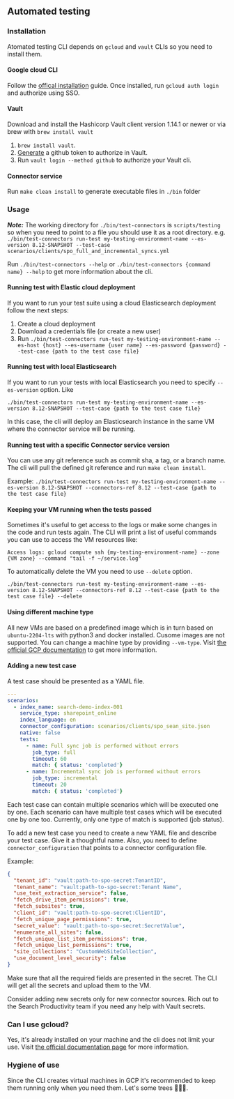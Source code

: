 ## Automated testing

### Installation

Atomated testing CLI depends on `gcloud` and `vault` CLIs so you need to install them. 

#### Google cloud CLI
Follow the [offical installation](https://cloud.google.com/sdk/docs/install) guide. Once installed, run `gcloud auth login` and authorize using SSO. 

#### Vault
Download and install the Hashicorp Vault client version 1.14.1 or newer or via brew with `brew install vault`
1. `brew install vault`.
2. [Generate](https://github.com/elastic/infra/tree/master/docs/vault#github-auth) a github token to authorize in Vault.
3. Run `vault login --method github` to authorize your Vault cli.

#### Connector service
Run `make clean install` to generate executable files in `./bin` folder

### Usage

***Note:*** The working directory for `./bin/test-connectors` is `scripts/testing` so when you need to point to a file you should use it as a root directory. 
e.g. `./bin/test-connectors run-test my-testing-environment-name --es-version 8.12-SNAPSHOT --test-case scenarios/clients/spo_full_and_incremental_syncs.yml`

Run `./bin/test-connectors --help` or `./bin/test-connectors {command name} --help` to get more information about the cli. 

#### Running test with Elastic cloud deployment
If you want to run your test suite using a cloud Elasticsearch deployment follow the next steps: 
1. Create a cloud deployment
2. Download a credentials file (or create a new user)
3. Run `./bin/test-connectors run-test my-testing-environment-name --es-host {host} --es-username {user name} --es-password {password} --test-case {path to the test case file}`

#### Running test with local Elasticsearch
If you want to run your tests with local Elasticsearch you need to specify `--es-version` option. Like

`./bin/test-connectors run-test my-testing-environment-name --es-version 8.12-SNAPSHOT --test-case {path to the test case file}`

In this case, the cli will deploy an Elasticsearch instance in the same VM where the connector service will be running. 

#### Running test with a specific Connector service version

You can use any git reference such as commit sha, a tag, or a branch name. The cli will pull the defined git reference and run `make clean install`. 

Example: `./bin/test-connectors run-test my-testing-environment-name --es-version 8.12-SNAPSHOT --connectors-ref 8.12 --test-case {path to the test case file}`

#### Keeping your VM running when the tests passed
Sometimes it's useful to get access to the logs or make some changes in the code and run tests again. The CLI will print a list of useful commands you can use to access the VM resources like: 

`Access logs: gcloud compute ssh {my-testing-environment-name} --zone {VM zone} --command "tail -f ~/service.log"`

To automatically delete the VM you need to use `--delete` option. 

`./bin/test-connectors run-test my-testing-environment-name --es-version 8.12-SNAPSHOT --connectors-ref 8.12 --test-case {path to the test case file} --delete`

#### Using different machine type
All new VMs are based on a predefined image which is in turn based on `ubuntu-2204-lts` with python3 and docker installed. Cusome images are not supported. You can change a machine type by providing `--vm-type`. Visit [the official GCP documentation](https://cloud.google.com/compute/docs/general-purpose-machines) to get more information. 

#### Adding a new test case

A test case should be presented as a YAML file.

```YAML
---
scenarios:
  - index_name: search-demo-index-001
    service_type: sharepoint_online
    index_language: en
    connector_configuration: scenarios/clients/spo_sean_site.json
    native: false
    tests:
      - name: Full sync job is performed without errors
        job_type: full
        timeout: 60
        match: { status: 'completed'}
      - name: Incremental sync job is performed without errors
        job_type: incremental
        timeout: 20
        match: { status: 'completed'}
```

Each test case can contain multiple scenarios which will be executed one by one. Each scenario can have multiple test cases which will be executed one by one too. Currently, only one type of match is supported (job status). 

To add a new test case you need to create a new YAML file and describe your test case. Give it a thoughtful name. Also, you need to define `connector_configuration` that points to a connector configuration file.

Example: 

```JSON
{
  "tenant_id": "vault:path-to-spo-secret:TenantID",
  "tenant_name": "vault:path-to-spo-secret:Tenant Name",
  "use_text_extraction_service": false,
  "fetch_drive_item_permissions": true,
  "fetch_subsites": true,
  "client_id": "vault:path-to-spo-secret:ClientID",
  "fetch_unique_page_permissions": true,
  "secret_value": "vault:path-to-spo-secret:SecretValue",
  "enumerate_all_sites": false,
  "fetch_unique_list_item_permissions": true,
  "fetch_unique_list_permissions": true,
  "site_collections": "CustomWebSiteCollection",
  "use_document_level_security": false
}
```

Make sure that all the required fields are presented in the secret. The CLI will get all the secrets and upload them to the VM.

Consider adding new secrets only for new connector sources. Rich out to the Search Productivity team if you need any help with Vault secrets. 

### Can I use gcloud?
Yes, it's already installed on your machine and the cli does not limit your use. Visit [the official documentation page](https://cloud.google.com/sdk/docs) for more information.

### Hygiene of use
Since the CLI creates virtual machines in GCP it's recommended to keep them running only when you need them. Let's some trees 🌳🌳🌳. 
